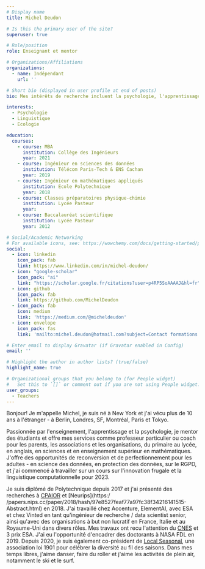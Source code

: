 ```yaml
---
# Display name
title: Michel Deudon

# Is this the primary user of the site?
superuser: true

# Role/position
role: Enseignant et mentor

# Organizations/Affiliations
organizations:
  - name: Indépendant
    url: ''

# Short bio (displayed in user profile at end of posts)
bio: Mes intérêts de recherche incluent la psychologie, l'apprentissage des langues et l'écologie.

interests:
  - Psychologie
  - Linguistique
  - Ecologie

education:
  courses:
    - course: MBA
      institution: Collège des Ingénieurs
      year: 2021
    - course: Ingénieur en sciences des données
      institution: Télécom Paris-Tech & ENS Cachan
      year: 2019
    - course: Ingénieur en mathématiques appliqués
      institution: Ecole Polytechnique
      year: 2018
    - course: Classes préparatoires physique-chimie
      institution: Lycée Pasteur
      year:
    - course: Baccalauréat scientifique
      institution: Lycée Pasteur
      year: 2012

# Social/Academic Networking
# For available icons, see: https://wowchemy.com/docs/getting-started/page-builder/#icons
social:
  - icon: linkedin
    icon_pack: fab
    link: https://www.linkedin.com/in/michel-deudon/
  - icon: "google-scholar"
    icon_pack: "ai"
    link: "https://scholar.google.fr/citations?user=p4RP5SoAAAAJ&hl=fr"
  - icon: github
    icon_pack: fab
    link: https://github.com/MichelDeudon
  - icon_pack: fab
    icon: medium
    link: 'https://medium.com/@micheldeudon'
  - icon: envelope
    icon_pack: fas
    link: 'mailto:michel.deudon@hotmail.com?subject=Contact formations'

# Enter email to display Gravatar (if Gravatar enabled in Config)
email: ''

# Highlight the author in author lists? (true/false)
highlight_name: true

# Organizational groups that you belong to (for People widget)
#   Set this to `[]` or comment out if you are not using People widget.
user_groups:
  - Teachers
---
```


Bonjour! Je m'appelle Michel, je suis né à New York et j'ai vécu plus de 10 ans à l'étranger - à Berlin, Londres, SF, Montréal, Paris et Tokyo.

Passionnée par l'enseignement, l'apprentissage et la psychologie, je mentor des étudiants et offre mes services comme professeur particulier ou coach pour les parents, les associations et les organisations, du primaire au lycée, en anglais, en sciences et en enseignement supérieur en mathématiques. J'offre des opportunités de reconversion et de perfectionnement pour les adultes - en science des données, en protection des données, sur le RGPD, et j'ai commencé à travailler sur un cours sur l'innovation frugale et la linguistique computationnelle pour 2023.

Je suis diplômé de Polytechnique depuis 2017 et j'ai présenté des recherches à [CPAIOR](https://hanalog.ca/wp-content/uploads/2018/11/cpaior-learning-heuristics-6.pdf) et [Neurips](https:/ /papers.nips.cc/paper/2018/hash/97e8527feaf77a97fc38f34216141515-Abstract.html) en 2018. J'ai travaillé chez Accenture, ElementAI, avec ESA et chez Vinted en tant qu'ingénieur de recherche / data scientist senior, ainsi qu'avec des organisations à but non lucratif en France, Italie et au Royaume-Uni dans divers rôles. Mes travaux ont recu l'attention du [CNES](https://spacegate.cnes.fr/fr/covid-19-venise-sans-les-bateaux) et 3 prix ESA. J'ai eu l'opportunité d'encadrer des doctorants à NASA FDL en 2019. Depuis 2020, je suis également co-président de [Local Seasonal](https://www.local-seasonal.org/en/), une association loi 1901 pour célébrer la diversité au fil des saisons. Dans mes temps libres, j'aime danser, faire du roller et j'aime les activités de plein air, notamment le ski et le surf.